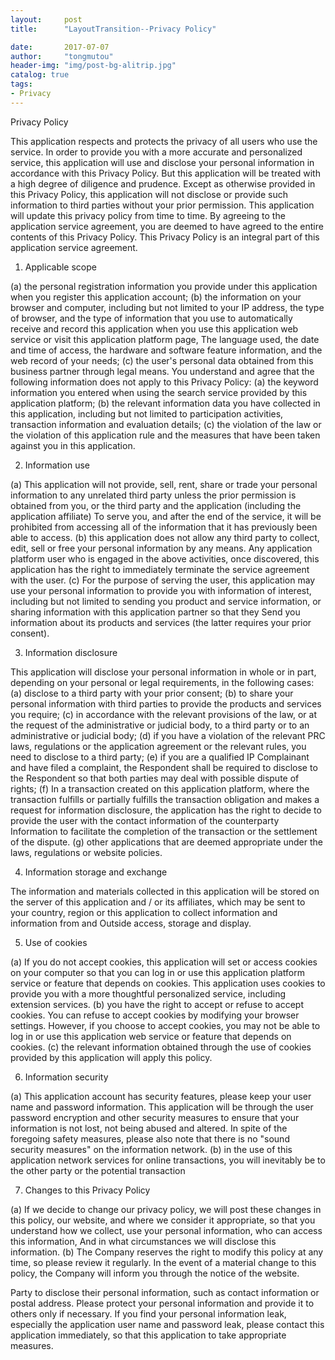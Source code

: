 ```yaml
---
layout:     post
title:      "LayoutTransition--Privacy Policy"

date:       2017-07-07
author:     "tongmutou"
header-img: "img/post-bg-alitrip.jpg"
catalog: true
tags:
- Privacy
---
```


Privacy Policy

This application respects and protects the privacy of all users who use the service. In order to provide you with a more accurate and personalized service, this application will use and disclose your personal information in accordance with this Privacy Policy. But this application will be treated with a high degree of diligence and prudence. Except as otherwise provided in this Privacy Policy, this application will not disclose or provide such information to third parties without your prior permission. This application will update this privacy policy from time to time. By agreeing to the application service agreement, you are deemed to have agreed to the entire contents of this Privacy Policy. This Privacy Policy is an integral part of this application service agreement.

1. Applicable scope

(a) the personal registration information you provide under this application when you register this application account;
(b) the information on your browser and computer, including but not limited to your IP address, the type of browser, and the type of information that you use to automatically receive and record this application when you use this application web service or visit this application platform page, The language used, the date and time of access, the hardware and software feature information, and the web record of your needs;
(c) the user's personal data obtained from this business partner through legal means.
You understand and agree that the following information does not apply to this Privacy Policy:
(a) the keyword information you entered when using the search service provided by this application platform;
(b) the relevant information data you have collected in this application, including but not limited to participation activities, transaction information and evaluation details;
(c) the violation of the law or the violation of this application rule and the measures that have been taken against you in this application.

2. Information use

(a) This application will not provide, sell, rent, share or trade your personal information to any unrelated third party unless the prior permission is obtained from you, or the third party and the application (including the application affiliate) To serve you, and after the end of the service, it will be prohibited from accessing all of the information that it has previously been able to access.
(b) this application does not allow any third party to collect, edit, sell or free your personal information by any means. Any application platform user who is engaged in the above activities, once discovered, this application has the right to immediately terminate the service agreement with the user.
(c) For the purpose of serving the user, this application may use your personal information to provide you with information of interest, including but not limited to sending you product and service information, or sharing information with this application partner so that they Send you information about its products and services (the latter requires your prior consent).

3. Information disclosure

This application will disclose your personal information in whole or in part, depending on your personal or legal requirements, in the following cases:
(a) disclose to a third party with your prior consent;
(b) to share your personal information with third parties to provide the products and services you require;
(c) in accordance with the relevant provisions of the law, or at the request of the administrative or judicial body, to a third party or to an administrative or judicial body;
(d) if you have a violation of the relevant PRC laws, regulations or the application agreement or the relevant rules, you need to disclose to a third party;
(e) if you are a qualified IP Complainant and have filed a complaint, the Respondent shall be required to disclose to the Respondent so that both parties may deal with possible dispute of rights;
(f) In a transaction created on this application platform, where the transaction fulfills or partially fulfills the transaction obligation and makes a request for information disclosure, the application has the right to decide to provide the user with the contact information of the counterparty Information to facilitate the completion of the transaction or the settlement of the dispute.
(g) other applications that are deemed appropriate under the laws, regulations or website policies.

4. Information storage and exchange

The information and materials collected in this application will be stored on the server of this application and / or its affiliates, which may be sent to your country, region or this application to collect information and information from and Outside access, storage and display.

5. Use of cookies

(a) If you do not accept cookies, this application will set or access cookies on your computer so that you can log in or use this application platform service or feature that depends on cookies. This application uses cookies to provide you with a more thoughtful personalized service, including extension services.
(b) you have the right to accept or refuse to accept cookies. You can refuse to accept cookies by modifying your browser settings. However, if you choose to accept cookies, you may not be able to log in or use this application web service or feature that depends on cookies.
(c) the relevant information obtained through the use of cookies provided by this application will apply this policy.

6. Information security

(a) This application account has security features, please keep your user name and password information. This application will be through the user password encryption and other security measures to ensure that your information is not lost, not being abused and altered. In spite of the foregoing safety measures, please also note that there is no "sound security measures" on the information network.
(b) in the use of this application network services for online transactions, you will inevitably be to the other party or the potential transaction

7. Changes to this Privacy Policy

(a) If we decide to change our privacy policy, we will post these changes in this policy, our website, and where we consider it appropriate, so that you understand how we collect, use your personal information, who can access this information, And in what circumstances we will disclose this information.
(b) The Company reserves the right to modify this policy at any time, so please review it regularly. In the event of a material change to this policy, the Company will inform you through the notice of the website.

Party to disclose their personal information, such as contact information or postal address. Please protect your personal information and provide it to others only if necessary. If you find your personal information leak, especially the application user name and password leak, please contact this application immediately, so that this application to take appropriate measures.